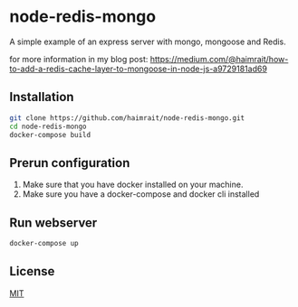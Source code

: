 # node-redis-mongo

A simple example of an express server with mongo, mongoose and Redis.

for more information in my blog post:
https://medium.com/@haimrait/how-to-add-a-redis-cache-layer-to-mongoose-in-node-js-a9729181ad69

## Installation
```bash
git clone https://github.com/haimrait/node-redis-mongo.git
cd node-redis-mongo
docker-compose build
```

## Prerun configuration
1. Make sure that you have docker installed on your machine.
2. Make sure you have a docker-compose and docker cli installed

## Run webserver
```bash
docker-compose up
```

## License
[MIT](https://choosealicense.com/licenses/mit/)
